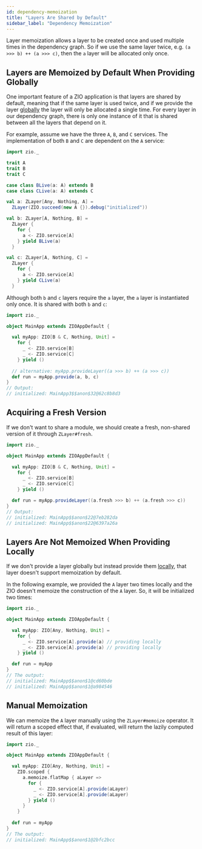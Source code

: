 ```yaml
---
id: dependency-memoization
title: "Layers Are Shared by Default"
sidebar_label: "Dependency Memoization"
---
```


Layer memoization allows a layer to be created once and used multiple times in the dependency graph. So if we use the same layer twice, e.g. `(a >>> b) ++ (a >>> c)`, then the `a` layer will be allocated only once.

## Layers are Memoized by Default When Providing Globally

One important feature of a ZIO application is that layers are shared by default, meaning that if the same layer is used twice, and if we provide the layer [globally](overriding-dependency-graph.md#global-environment) the layer will only be allocated a single time. For every layer in our dependency graph, there is only one instance of it that is shared between all the layers that depend on it.

For example, assume we have the three `A`, `B`, and `C` services. The implementation of both `B` and `C` are dependent on the `A` service:

```scala mdoc:silent
import zio._

trait A
trait B
trait C

case class BLive(a: A) extends B
case class CLive(a: A) extends C

val a: ZLayer[Any, Nothing, A] =
  ZLayer(ZIO.succeed(new A {}).debug("initialized"))

val b: ZLayer[A, Nothing, B] =
  ZLayer {
    for {
      a <- ZIO.service[A]
    } yield BLive(a)
  }

val c: ZLayer[A, Nothing, C] =
  ZLayer {
    for {
      a <- ZIO.service[A]
    } yield CLive(a)
  }
```

Although both `b` and `c` layers require the `a` layer, the `a` layer is instantiated only once. It is shared with both `b` and `c`:

```scala mdoc:compile-only
import zio._

object MainApp extends ZIOAppDefault {

  val myApp: ZIO[B & C, Nothing, Unit] =
    for {
      _ <- ZIO.service[B]
      _ <- ZIO.service[C]
    } yield ()
    
  // alternative: myApp.provideLayer((a >>> b) ++ (a >>> c))
  def run = myApp.provide(a, b, c) 
}
// Output:
// initialized: MainApp3$$anon$32@62c8b8d3
```

## Acquiring a Fresh Version

If we don't want to share a module, we should create a fresh, non-shared version of it through `ZLayer#fresh`.

```scala mdoc:compile-only
import zio._

object MainApp extends ZIOAppDefault {

  val myApp: ZIO[B & C, Nothing, Unit] =
    for {
      _ <- ZIO.service[B]
      _ <- ZIO.service[C]
    } yield ()

  def run = myApp.provideLayer((a.fresh >>> b) ++ (a.fresh >>> c))
}
// Output:
// initialized: MainApp$$anon$22@7eb282da
// initialized: MainApp$$anon$22@6397a26a
```

## Layers Are Not Memoized When Providing Locally

If we don't provide a layer globally but instead provide them [locally](overriding-dependency-graph.md#local-environment), that layer doesn't support memoization by default.

In the following example, we provided the `A` layer two times locally and the ZIO doesn't memoize the construction of the `A` layer. So, it will be initialized two times:

```scala mdoc:compile-only
import zio._

object MainApp extends ZIOAppDefault {

  val myApp: ZIO[Any, Nothing, Unit] =
    for {
      _ <- ZIO.service[A].provide(a) // providing locally
      _ <- ZIO.service[A].provide(a) // providing locally
    } yield ()

  def run = myApp
}
// The output:
// initialized: MainApp$$anon$1@cd60bde
// initialized: MainApp$$anon$1@a984546
```

## Manual Memoization

We can memoize the `A` layer manually using the `ZLayer#memoize` operator. It will return a scoped effect that, if evaluated, will return the lazily computed result of this layer:

```scala mdoc:compile-only
import zio._

object MainApp extends ZIOAppDefault {

  val myApp: ZIO[Any, Nothing, Unit] =
    ZIO.scoped {
      a.memoize.flatMap { aLayer =>
        for {
          _ <- ZIO.service[A].provide(aLayer)
          _ <- ZIO.service[A].provide(aLayer)
        } yield ()
      }
    }
    
  def run = myApp
}
// The output:
// initialized: MainApp$$anon$1@2bfc2bcc
```

```scala mdoc:invisible:reset

```
